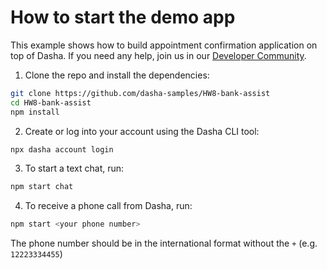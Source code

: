 # How to start the demo app

This example shows how to build appointment confirmation application on top of Dasha. If you need any help, join us in our [Developer Community](https://community.dasha.ai).

1. Clone the repo and install the dependencies:

```sh
git clone https://github.com/dasha-samples/HW8-bank-assist
cd HW8-bank-assist
npm install
```

2. Create or log into your account using the Dasha CLI tool:

```sh
npx dasha account login
```

3. To start a text chat, run:

```sh
npm start chat
```

4. To receive a phone call from Dasha, run:

```sh
npm start <your phone number>
```

The phone number should be in the international format without the `+` (e.g. `12223334455`)
